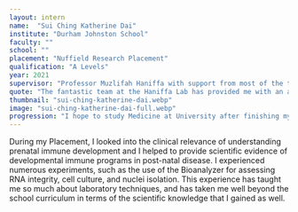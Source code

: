 ```yaml
---
layout: intern
name:  "Sui Ching Katherine Dai"
institute: "Durham Johnston School"
faculty: ""
school: ""
placement: "Nuffield Research Placement"
qualification: "A Levels"
year: 2021
supervisor: "Professor Muzlifah Haniffa with support from most of the team, especially Mohi who coordinated all of my lab experience."
quote: "The fantastic team at the Haniffa Lab has provided me with an amazing insight into the world of Medical Research, introducing me to single cell genomics and data analysis."
thumbnail: "sui-ching-katherine-dai.webp"
image: "sui-ching-katherine-dai-full.webp"
progression: "I hope to study Medicine at University after finishing my A Levels."
---
```

During my Placement, I looked into the clinical relevance of understanding prenatal immune development and I helped to provide scientific evidence of developmental immune programs in post-natal disease. I experienced numerous experiments, such as the use of the Bioanalyzer for assessing RNA integrity, cell culture, and nuclei isolation. This experience has taught me so much about laboratory techniques, and has taken me well beyond the school curriculum in terms of the scientific knowledge that I gained as well.